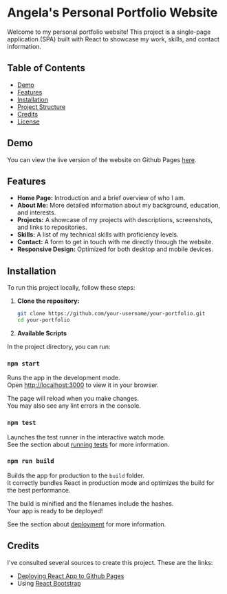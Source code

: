 # Angela's Personal Portfolio Website

Welcome to my personal portfolio website! This project is a single-page application (SPA) built with React to showcase my work, skills, and contact information.

## Table of Contents

- [Demo](#demo)
- [Features](#features)
- [Installation](#installation)
- [Project Structure](#project-structure)
- [Credits](#credits)
- [License](#license)

## Demo

You can view the live version of the website on Github Pages [here](https://azhang4216.github.io/personal-portfolio/).

## Features

- **Home Page:** Introduction and a brief overview of who I am.
- **About Me:** More detailed information about my background, education, and interests.
- **Projects:** A showcase of my projects with descriptions, screenshots, and links to repositories.
- **Skills:** A list of my technical skills with proficiency levels.
- **Contact:** A form to get in touch with me directly through the website.
- **Responsive Design:** Optimized for both desktop and mobile devices.

## Installation

To run this project locally, follow these steps:

1. **Clone the repository:**
   ```sh
   git clone https://github.com/your-username/your-portfolio.git
   cd your-portfolio
   ```

2. **Available Scripts**

In the project directory, you can run:

### `npm start`

Runs the app in the development mode.\
Open [http://localhost:3000](http://localhost:3000) to view it in your browser.

The page will reload when you make changes.\
You may also see any lint errors in the console.

### `npm test`

Launches the test runner in the interactive watch mode.\
See the section about [running tests](https://facebook.github.io/create-react-app/docs/running-tests) for more information.

### `npm run build`

Builds the app for production to the `build` folder.\
It correctly bundles React in production mode and optimizes the build for the best performance.

The build is minified and the filenames include the hashes.\
Your app is ready to be deployed!

See the section about [deployment](https://facebook.github.io/create-react-app/docs/deployment) for more information.

## Credits

I've consulted several sources to create this project. These are the links:
* [Deploying React App to Github Pages](https://www.youtube.com/watch?v=Q9n2mLqXFpU)
* Using [React Bootstrap](https://react-bootstrap.netlify.app/)